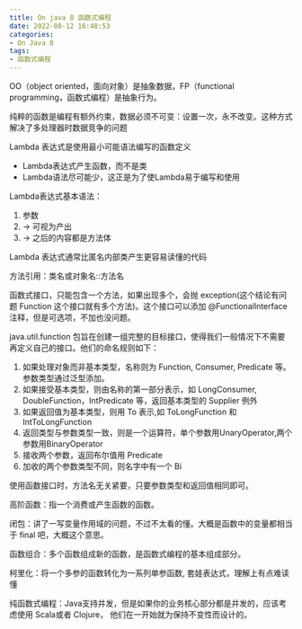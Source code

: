 ```yaml
---
title: On java 8 函数式编程
date: 2022-08-12 16:48:53
categories:
- On Java 8
tags:
- 函数式编程
---
```


OO（object oriented，面向对象）是抽象数据，FP（functional programming，函数式编程）是抽象行为。

纯粹的函数是编程有额外约束，数据必须不可变：设置一次，永不改变。这种方式解决了多处理器时数据竞争的问题

Lambda 表达式是使用最小可能语法编写的函数定义

* Lambda表达式产生函数，而不是类
* Lambda语法尽可能少，这正是为了使Lambda易于编写和使用

Lambda表达式基本语法：

1. 参数
2. -> 可视为产出
3. -> 之后的内容都是方法体

Lambda 表达式通常比匿名内部类产生更容易读懂的代码

方法引用：类名或对象名::方法名

函数式接口，只能包含一个方法，如果出现多个，会抛 exception(这个结论有问题 Function 这个接口就有多个方法)。这个接口可以添加 @FunctionalInterface 注释，但是可选项，不加也没问题。

java.util.function 包旨在创建一组完整的目标接口，使得我们一般情况下不需要再定义自己的接口。他们的命名规则如下：

1. 如果处理对象而非基本类型，名称则为 Function, Consumer, Predicate 等。参数类型通过泛型添加。
2. 如果接受基本类型，则由名称的第一部分表示，如 LongConsumer, DoubleFunction，IntPredicate 等，返回基本类型的 Supplier 例外
3. 如果返回值为基本类型，则用 To 表示,如 ToLongFunction<T> 和 IntToLongFunction
4. 返回类型与参数类型一致，则是一个运算符，单个参数用UnaryOperator,两个参数用BinaryOperator
5. 接收两个参数，返回布尔值用 Predicate
6. 加收的两个参数类型不同，则名字中有一个 Bi

使用函数接口时，方法名无关紧要，只要参数类型和返回值相同即可。

高阶函数：指一个消费或产生函数的函数。

闭包：讲了一写变量作用域的问题，不过不太看的懂。大概是函数中的变量都相当于 final 吧，大概这个意思。

函数组合：多个函数组成新的函数，是函数式编程的基本组成部分。

柯里化：将一个多参的函数转化为一系列单参函数, 套娃表达式，理解上有点难读懂

纯函数式编程：Java支持并发，但是如果你的业务核心部分都是并发的，应该考虑使用 Scala或者 Clojure， 他们在一开始就为保持不变性而设计的。
